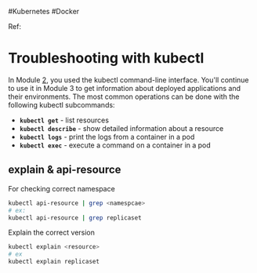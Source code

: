 #Kubernetes #Docker 

Ref: 

# Troubleshooting with kubectl

In Module [2](https://kubernetes.io/docs/tutorials/kubernetes-basics/deploy-app/deploy-intro/), you used the kubectl command-line interface. You'll continue to use it in Module 3 to get information about deployed applications and their environments. The most common operations can be done with the following kubectl subcommands:

- **`kubectl get`** - list resources
- **`kubectl describe`** - show detailed information about a resource
- **`kubectl logs`** - print the logs from a container in a pod
- **`kubectl exec`** - execute a command on a container in a pod

## explain & api-resource

For checking correct namespace

``` sh
kubectl api-resource | grep <namespcae>
# ex:
kubectl api-resource | grep replicaset
```

Explain the correct version
``` sh
kubectl explain <resource>
# ex
kubectl explain replicaset
```